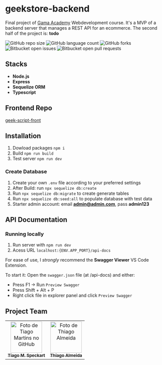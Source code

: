 # geekstore-backend

Final project of [Gama Academy](https://www.gama.academy/) Webdevelopment course. It's a MVP of a backend server that manages a REST API for an ecommerce. The second half of the project is: **todo**

![GitHub repo size](https://img.shields.io/github/repo-size/tiagospeckart/geekstore-backend?style=for-the-badge)
![GitHub language count](https://img.shields.io/github/languages/count/tiagospeckart/geekstore-backend?style=for-the-badge)
![GitHub forks](https://img.shields.io/github/forks/tiagospeckart/geekstore-backend?style=for-the-badge)
![Bitbucket open issues](https://img.shields.io/bitbucket/issues/tiagospeckart/geekstore-backend?style=for-the-badge)
![Bitbucket open pull requests](https://img.shields.io/bitbucket/pr-raw/tiagospeckart/geekstore-backend?style=for-the-badge)

## Stacks

- **Node.js**
- **Express**
- **Sequelize ORM**
- **Typescript**

## Frontend Repo

[geek-script-front](https://github.com/GabrielGameDev/geek-script-front)

## Installation

1. Dowload packages `npm i`
2. Build `npm run build`
3. Test server `npm run dev`

### Create Database

1. Create your own `.env` file according to your preferred settings
2. After Build: run `npx sequelize db:create`
3. Run `npx sequelize db:migrate` to create generate tables
4. Run `npx sequelize db:seed:all` to populate database with test data
5. Starter admin account: email **admin@admin.com**, pass **admin123**

## API Documentation

### Running locally

1. Run server with `npm run dev`
2. Acess URL `localhost:{ENV.APP_PORT}/api-docs` 

For ease of use, I *strongly* recommend the **Swagger Viewer** VS Code Extension. 

To start it:
Open the `swagger.json` file (at /api-docs) and either:
- Press F1 -> Run `Preview Swagger` 
- Press Shift + Alt + P
- Right click file in explorer panel and click `Preview Swagger`

## Project Team

<table>
  <tr>
    <td align="center">
      <a href="https://github.com/tiagospeckart">
        <img src="https://avatars.githubusercontent.com/u/75458110?v=4" width="100px;" alt="Foto de Tiago Martins no GitHub"/><br>
        <sub>
          <b>Tiago M. Speckart</b>
        </sub>
      </a>
    </td>
    <td align="center">
      <a href="https://github.com/tcalmeida">
        <img src="https://avatars.githubusercontent.com/u/113650703?v=4" width="100px;" alt="Foto de Thiago Almeida"/><br>
        <sub>
          <b>Thiago Almeida</b>
        </sub>
      </a>
    </td>
  </tr>
</table>
